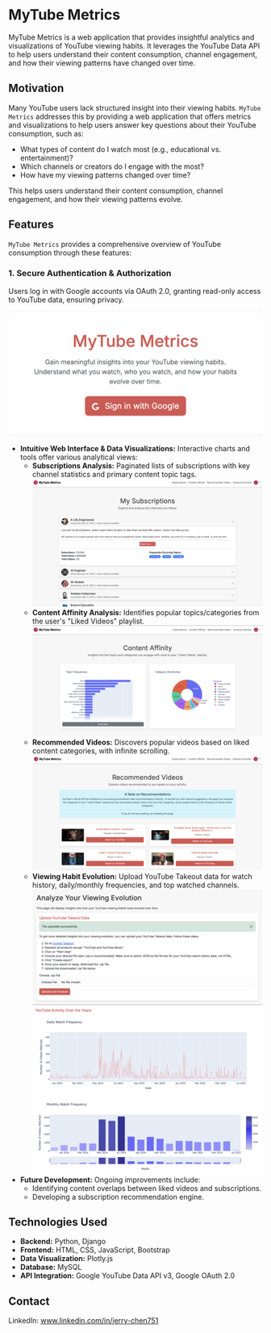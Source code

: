 # MyTube Metrics

MyTube Metrics is a web application that provides insightful analytics and visualizations of YouTube viewing habits. It leverages the YouTube Data API to help users understand their content consumption, channel engagement, and how their viewing patterns have changed over time.

## Motivation

Many YouTube users lack structured insight into their viewing habits. `MyTube Metrics` addresses this by providing a web application that offers metrics and visualizations to help users answer key questions about their YouTube consumption, such as:

- What types of content do I watch most (e.g., educational vs. entertainment)?
- Which channels or creators do I engage with the most?
- How have my viewing patterns changed over time?

This helps users understand their content consumption, channel engagement, and how their viewing patterns evolve.

## Features

`MyTube Metrics` provides a comprehensive overview of YouTube consumption through these features:

### 1. Secure Authentication & Authorization

Users log in with Google accounts via OAuth 2.0, granting read-only access to YouTube data, ensuring privacy.

![Login Page](assets/login.png)

- **Intuitive Web Interface & Data Visualizations:** Interactive charts and tools offer various analytical views:
  - **Subscriptions Analysis:** Paginated lists of subscriptions with key channel statistics and primary content topic tags.
    ![Subscriptions List](assets/subscriptions.png)
  - **Content Affinity Analysis:** Identifies popular topics/categories from the user's "Liked Videos" playlist.
    ![Content Affinity Chart](assets/content_affinity.png)
  - **Recommended Videos:** Discovers popular videos based on liked content categories, with infinite scrolling.
    ![Recommended Videos](assets/recommended_videos.png)
  - **Viewing Habit Evolution:** Upload YouTube Takeout data for watch history, daily/monthly frequencies, and top watched channels.
    ![Takeout Upload](assets/file_upload.png)
    ![Activity History Chart](assets/activity_history.png)
- **Future Development:** Ongoing improvements include:
  - Identifying content overlaps between liked videos and subscriptions.
  - Developing a subscription recommendation engine.

## Technologies Used

- **Backend:** Python, Django
- **Frontend:** HTML, CSS, JavaScript, Bootstrap
- **Data Visualization:** Plotly.js
- **Database:** MySQL
- **API Integration:** Google YouTube Data API v3, Google OAuth 2.0

## Contact

LinkedIn: www.linkedin.com/in/jerry-chen751
